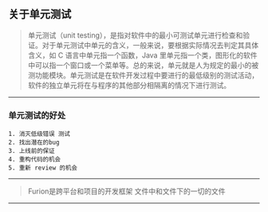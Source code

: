 ## 关于单元测试

>单元测试（unit testing），是指对软件中的最小可测试单元进行检查和验证。对于单元测试中单元的含义，一般来说，要根据实际情况去判定其具体含义，如 C 语言中单元指一个函数，Java 里单元指一个类，图形化的软件中可以指一个窗口或一个菜单等。总的来说，单元就是人为规定的最小的被测功能模块。单元测试是在软件开发过程中要进行的最低级别的测试活动，软件的独立单元将在与程序的其他部分相隔离的情况下进行测试。
***
### 单元测试的好处
    1. 消灭低级错误 测试
    2. 找出潜在的bug
    3. 上线前的保证
    4. 重构代码的机会
    5. 重新 review 的机会
***
>Furion是跨平台和项目的开发框架 文件中和文件下的一切的文件
***